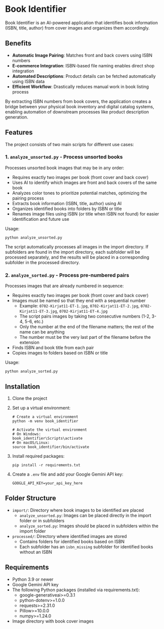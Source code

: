 # Book Identifier

Book Identifier is an AI-powered application that identifies book information (ISBN, title, author) from cover images and organizes them accordingly.

## Benefits

- **Automatic Image Pairing**: Matches front and back covers using ISBN numbers
- **E-commerce Integration**: ISBN-based file naming enables direct shop integration
- **Automated Descriptions**: Product details can be fetched automatically using ISBN data
- **Efficient Workflow**: Drastically reduces manual work in book listing process

By extracting ISBN numbers from book covers, the application creates a bridge between your physical book inventory and digital catalog systems, enabling automation of downstream processes like product description generation.

## Features

The project consists of two main scripts for different use cases:

### 1. `analyze_unsorted.py` - Process unsorted books

Processes unsorted book images that may be in any order:

- Requires exactly two images per book (front cover and back cover)
- Uses AI to identify which images are front and back covers of the same book
- Analyzes color tones to prioritize potential matches, optimizing the pairing process
- Extracts book information (ISBN, title, author) using AI
- Organizes identified books into folders by ISBN or title
- Renames image files using ISBN (or title when ISBN not found) for easier identification and future use

Usage:

```
python analyze_unsorted.py
```

The script automatically processes all images in the import directory. If subfolders are found in the import directory, each subfolder will be processed separately, and the results will be placed in a corresponding subfolder in the processed directory.

### 2. `analyze_sorted.py` - Process pre-numbered pairs

Processes images that are already numbered in sequence:

- Requires exactly two images per book (front cover and back cover)
- Images must be named so that they end with a sequential number
  - Example: `0702-Kirjat11-ET-1.jpg`, `0702-Kirjat11-ET-2.jpg`, `0702-Kirjat11-ET-3.jpg`, `0702-Kirjat11-ET-4.jpg`
  - The script pairs images by taking two consecutive numbers (1-2, 3-4, 5-6, etc.)
  - Only the number at the end of the filename matters; the rest of the name can be anything
  - The number must be the very last part of the filename before the extension
- Finds ISBN and book title from each pair
- Copies images to folders based on ISBN or title

Usage:

```
python analyze_sorted.py
```

## Installation

1. Clone the project
2. Set up a virtual environment:

   ```
   # Create a virtual environment
   python -m venv book_identifier

   # Activate the virtual environment
   # On Windows:
   book_identifier\Scripts\activate
   # On macOS/Linux:
   source book_identifier/bin/activate
   ```

3. Install required packages:
   ```
   pip install -r requirements.txt
   ```
4. Create a `.env` file and add your Google Gemini API key:
   ```
   GOOGLE_API_KEY=your_api_key_here
   ```

## Folder Structure

- `import/`: Directory where book images to be identified are placed
  - `analyze_unsorted.py`: Images can be placed directly in the import folder or in subfolders
  - `analyze_sorted.py`: Images should be placed in subfolders within the import folder
- `processed/`: Directory where identified images are stored
  - Contains folders for identified books based on ISBN
  - Each subfolder has an `isbn_missing` subfolder for identified books without an ISBN

## Requirements

- Python 3.9 or newer
- Google Gemini API key
- The following Python packages (installed via requirements.txt):
  - google-generativeai>=0.3.1
  - python-dotenv>=1.0.0
  - requests>=2.31.0
  - Pillow>=10.0.0
  - numpy>=1.24.0
- Image directory with book cover images
